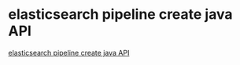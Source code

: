 # elasticsearch pipeline create java API
[elasticsearch pipeline create java API](https://aiwithcloud.com/2022/09/15/elasticsearch_pipeline_create_java_api/)